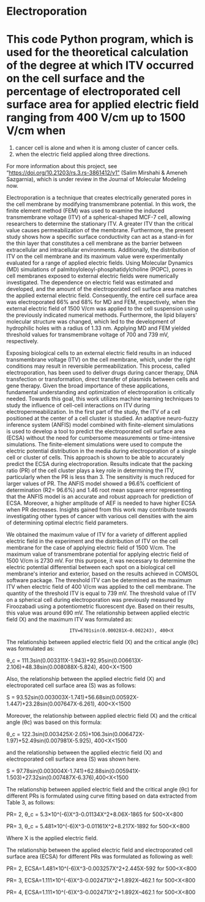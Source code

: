 # Electroporation

# This code Python program, which is used for the theoretical calculation of the degree at which ITV occurred on the cell surface and the percentage of electroporated cell surface area for applied electric field ranging from 400 V/cm up to 1500 V/cm when
1. cancer cell is alone and when it is among cluster of cancer cells.
2. when the electric field applied along three directions.

For more information about this project, see “https://doi.org/10.21203/rs.3.rs-3861412/v1” (Salim Mirshahi & Ameneh Sazgarnia), which is under review in the Journal of Molecular Modeling now.

Electroporation is a technique that creates electrically generated pores in the cell membrane by modifying transmembrane potential. In this work, the finite element method (FEM) was used to examine the induced transmembrane voltage (ITV) of a spherical-shaped MCF-7 cell, allowing researchers to determine the stationary ITV. A greater ITV than the critical value causes permeabilization of the membrane. Furthermore, the present study shows how a specific surface conductivity can act as a stand-in for the thin layer that constitutes a cell membrane as the barrier between extracellular and intracellular environments. Additionally, the distribution of ITV on the cell membrane and its maximum value were experimentally evaluated for a range of applied electric fields. Using Molecular Dynamics (MD) simulations of palmitoyloleoyl-phosphatidylcholine (POPC), pores in cell membranes exposed to external electric fields were numerically investigated. The dependence on electric field was estimated and developed, and the amount of the electroporated cell surface area matches the applied external electric field. Consequently, the entire cell surface area was electroporated 66% and 68% for MD and FEM, respectively, when the external electric field of 1500 V/cm was applied to the cell suspension using the previously indicated numerical methods. Furthermore, the lipid bilayers' molecular structure was changed, which led to the development of hydrophilic holes with a radius of 1.33 nm. Applying MD and FEM yielded threshold values for transmembrane voltage of 700 and 739 mV, respectively.

Exposing biological cells to an external electric field results in an induced transmembrane voltage (ITV) on the cell membrane, which, under the right conditions may result in reversible permeabilization. This process, called electroporation, has been used to deliver drugs during cancer therapy, DNA transfection or transformation, direct transfer of plasmids between cells and gene therapy. Given the broad importance of these applications, fundamental understanding and optimization of electroporation is critically needed. Towards this goal, this work utilizes machine learning techniques to study the influence of cell-cell interactions on ITV during electropermeabilization. In the first part of the study, the ITV of a cell positioned at the center of a cell cluster is studied. An adaptive neuro-fuzzy inference system (ANFIS) model combined with finite-element simulations is used to develop a tool to predict the electroporated cell surface area (ECSA) without the need for cumbersome measurements or time-intensive simulations. The finite-element simulations were used to compute the electric potential distribution in the media during electroporation of a single cell or cluster of cells. This approach is shown to be able to accurately predict the ECSA during electroporation. Results indicate that the packing ratio (PR) of the cell cluster plays a key role in determining the ITV, particularly when the PR is less than 3. The sensitivity is much reduced for larger values of PR. The ANFIS model showed a 96.6% coefficient of determination (R2= 96.6%) and 1.46 root mean square error representing that the ANFIS model is an accurate and robust approach for prediction of ECSA. Moreover, a higher amplitude of AEF is needed to have higher ECSA when PR decreases. Insights gained from this work may contribute towards investigating other types of cancer with various cell densities with the aim of determining optimal electric field parameters. 

We obtained the maximum value of ITV for a variety of different applied electric field in the experiment and the distribution of ITV on the cell membrane for the case of applying electric field of 1500 V/cm. The maximum value of transmembrane potential for applying electric field of 1500 V/cm is 2730 mV. For this purpose, it was necessary to determine the electric potential differential between each spot on a biological cell membrane's interior and exterior, based on the results achieved in COMSOL software package. The threshold ITV can be determined as the maximum ITV when electric field of 400 V/cm was applied to the cell membrane. The quantity of the threshold ITV is equal to 739 mV. The threshold value of ITV on a spherical cell during electroporation was previously measured by Firoozabadi using a potentiometric fluorescent dye. Based on their results, this value was around 690 mV. The relationship between applied electric field (X) and the maximum ITV was formulated as:
                  
                           ITV=6701sin⁡(0.000281X–0.002243), 400<X

The relationship between applied electric field (X) and the critical angle (θc) was formulated as: 

θ_c = 111.3sin⁡(0.003311X-1.943)+92.95sin⁡(0.006613X-2.106)+48.38sin⁡(0.008088X-5.824), 400<X<1500

Also, the relationship between the applied electric field (X) and electroporated cell surface area (S) was as follows:

S = 93.52sin⁡(0.003003X-1.741)+56.68sin⁡(0.00592X-1.447)+23.28sin(0.007647X-6.261), 400<X<1500

Moreover, the relationship between applied electric field (X) and the critical angle (θc) was based on this formula:

θ_c = 122.3sin⁡(0.003425X-2.05)+106.3sin⁡(0.006472X-1.97)+52.49sin(0.007981X-5.925), 400<X<1500

and the relationship between the applied electric field (X) and electroporated cell surface area (S) was shown here.

S = 97.78sin⁡(0.003004X-1.741)+62.88sin⁡(0.005941X-1.503)+27.32sin⁡(0.007487X-6.376),400<X<1500

The relationship between applied electric field and the critical angle (θc) for different PRs is formulated using curve fitting based on data extracted from Table 3, as follows:

PR= 2, θ_c = 5.3×10^(-6)X^3-0.01134X^2+8.06X-1865 for 500<X<800

PR= 3, θ_c = 5.481×10^(-6)X^3-0.01161X^2+8.217X-1892 for 500<X<800

Where X is the applied electric field.

 The relationship between the applied electric field and electroporated cell surface area (ECSA) for different PRs was formulated as following as well:

PR= 2, ECSA=1.481×10^(-6)X^3-0.003257X^2+2.445X-592    for 500<X<800

PR= 3, ECSA=1.111×10^(-6)X^3-0.002471X^2+1.892X–462.1  for 500<X<800

PR= 4, ECSA=1.111×10^(-6)X^3-0.002471X^2+1.892X–462.1  for 500<X<800

